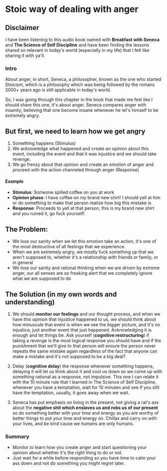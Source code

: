 # Stoic way of dealing with anger

## Disclaimer

I have been listening to this audio book named with **Breakfast with Seneca** and **The Science of Self Discipline** and have been finding the lessons shared so relevant in today's world (especially in my life) that I felt like sharing it with ya'll.

### Intro

About anger, in short, Seneca, a philosopher, known as the one who started Stoicism, which is a philosophy which was being followed by the romans 2000+ years ago is still applicable in today's world.

So, I was going through this chapter in the book that made me feel like I should share this one, it's about anger.
Seneca compares anger with insanity, believing that one become insane whenever he let's himself to be extremely angry.

## But first, we need to learn how we get angry

1. Something happens (Stimulus)
2. We acknowledge what happened and create an opinion about this event, including the event and that it was injustice and we should take revenge.
3. We go frenzy about that opinion and create an emotion of anger and proceed with the action channeled through anger (Response)

#### Example

- **Stimulus**: Someone spilled coffee on you at work
- **Opinion phase**: I have coffee on my brand new shirt! I should yell at him or do something to make that person realize how big this mistake is
- **Response**: Proceeds to yell at that person, this is my brand new shirt and you ruined it, go fuck yourself!

## The Problem:

- We lose our sanity when we let this emotion take an action, it's one of the most destructive of all feelings that we experience.
- When we are extremely angry, we mostly fuck something up that we aren't supposed to, whether it's a relationship with friends or family, or in general
- We lose our sanity and rational thinking when we are driven by extreme anger, our all senses are so freaking alert that we completely ignore what we are supposed to do

## The Solution (in my own words and understanding)

1. We should **monitor our feelings** and our thought process, and when we have this opinion that injustice happened to us, we should think about how minuscule that event is when we see the bigger picture, and it's no injustice, just another event that just happened. Acknowledging it is enough and let things be. Ask yourself (**cognitive restructuring**) if taking a revenge is the most logical response you should have and if the punishment that we'll give to that person will ensure the person never repeats the same mistake again regardless of the fact that anyone can make a mistake and it's not supposed to be a big deal?

2. Delay (**cognitive delay**) the response whenever something happens, delaying it will let us think about it and cool us down so we come up with something rational as a response, not impulsive. This one I can relate it with the 10 minute rule that I learned in The Science of Self Discipline, whenever you have a temptation, wait for 10 minutes and see if you still have the temptation, usually, it goes away when we wait.

3. Seneca has put emphasis on living in the present, not giving a rat's ass about the **negative shit which enslaves us and robs us of our present** so do something better with your time and energy as you are worthy of better things to put your time and energy on. Chillax and carry on with your lives, and be kind cause we humans are only humans.

### Summary

- Monitor to learn how you create anger and start questioning your opinion about whether it's the right thing to do or not.
- Just wait for a while before responding so you have time to calm your ass down and not do something you might regret later.
